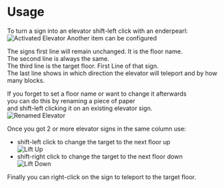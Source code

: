 [activate-lift]: https://raw.githubusercontent.com/CubeEngine/modules-extra/master/elevator/docs/image/activate-lift.jpg
[rename-lift]: https://raw.githubusercontent.com/CubeEngine/modules-extra/master/elevator/docs/image/rename-lift.jpg
[liftup]: https://raw.githubusercontent.com/CubeEngine/modules-extra/master/elevator/docs/image/liftup.jpg
[liftdown]: https://raw.githubusercontent.com/CubeEngine/modules-extra/master/elevator/docs/image/liftdown.jpg
# Usage

To turn a sign into an elevator shift-left click with an enderpearl:  
![Activated Elevator][activate-lift]
Another item can be configured 

The signs first line will remain unchanged. It is the floor name.  
The second line is always the same.  
The third line is the target floor. First Line of that sign.  
The last line shows in which direction the elevator will teleport and by how many blocks.  

If you forget to set a floor name or want to change it afterwards  
you can do this by renaming a piece of paper  
and shift-left clicking it on an existing elevator sign.  
![Renamed Elevator][rename-lift]

Once you got 2 or more elevator signs in the same column use:
- shift-left click to change the target to the next floor up  
![Lift Up][liftup]
- shift-right click to change the target to the next floor down  
![Lift Down][liftdown]

Finally you can right-click on the sign to teleport to the target floor.